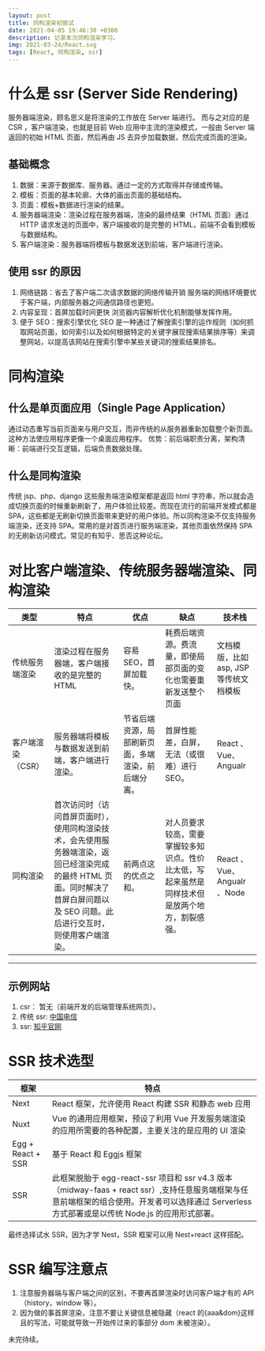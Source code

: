 ```yaml
---
layout: post
title: 同构渲染初尝试
date: 2021-04-05 19:46:30 +0300
description: 记录本次同构渲染学习。
img: 2021-03-24/React.svg
tags: [React, 同构渲染, ssr]
---
```


# 什么是 ssr (Server Side Rendering)

服务器端渲染，顾名思义是将渲染的工作放在 Server 端进行。 而与之对应的是 CSR ，客户端渲染，也就是目前 Web 应用中主流的渲染模式，一般由 Server 端返回的初始 HTML 页面，然后再由 JS 去异步加载数据，然后完成页面的渲染。

## 基础概念

1. 数据：来源于数据库、服务器。通过一定的方式取得并存储或传输。
2. 模板：页面的基本轮廓、大体的画出页面的基础结构。
3. 页面：模板+数据进行渲染的结果。
4. 服务器端渲染：渲染过程在服务器端，渲染的最终结果（HTML 页面）通过 HTTP 请求发送的页面中，客户端接收的是完整的 HTML，前端不会看到模板与数据结构。
5. 客户端渲染：服务器端将模板与数据发送到前端，客户端进行渲染。

## 使用 ssr 的原因

1. 网络链路：省去了客户端二次请求数据的网络传输开销 服务端的网络环境要优于客户端，内部服务器之间通信路径也更短。
2. 内容呈现：首屏加载时间更快 浏览器内容解析优化机制能够发挥作用。
3. 便于 SEO：搜索引擎优化 SEO 是一种通过了解搜索引擎的运作规则（如何抓取网站页面，如何索引以及如何根据特定的关键字展现搜索结果排序等）来调整网站，以提高该网站在搜索引擎中某些关键词的搜索结果排名。

# 同构渲染

## 什么是单页面应用（Single Page Application）

通过动态重写当前页面来与用户交互，而非传统的从服务器重新加载整个新页面。 这种方法使应用程序更像一个桌面应用程序。 优势：前后端职责分离，架构清晰：前端进行交互逻辑，后端负责数据处理。

## 什么是同构渲染

传统 jsp、php、django 这些服务端渲染框架都是返回 html 字符串，所以就会造成切换页面的时候重新刷新了，用户体验比较差。而现在流行的前端开发模式都是 SPA，这些都是无刷新切换页面带来更好的用户体验。所以同构渲染不仅支持服务端渲染，还支持 SPA。常用的是对首页进行服务端渲染，其他页面依然保持 SPA 的无刷新访问模式。常见的有知乎、思否这种论坛。

# 对比客户端渲染、传统服务器端渲染、同构渲染

| 类型              | 特点                                                                                                                                                                            | 优点                                               | 缺点                                                                                           | 技术栈                                 |
| ----------------- | ------------------------------------------------------------------------------------------------------------------------------------------------------------------------------- | -------------------------------------------------- | ---------------------------------------------------------------------------------------------- | -------------------------------------- |
| 传统服务端渲染    | 渲染过程在服务器端，客户端接收的是完整的 HTML                                                                                                                                   | 容易 SEO，首屏加载快。                             | 耗费后端资源。费流量，即使局部页面的变化也需要重新发送整个页面                                 | 文档模版，比如 asp, JSP 等传统文档模板 |
| 客户端渲染（CSR） | 服务器端将模板与数据发送到前端，客户端进行渲染。                                                                                                                                | 节省后端资源，局部刷新页面，多端渲染，前后端分离。 | 首屏性能差，白屏，无法（或很难）进行 SEO。                                                     | React 、Vue、Angualr                   |
| 同构渲染          | 首次访问时（访问首屏页面时），使用同构渲染技术，会先使用服务器端渲染，返回已经渲染完成的最终 HTML 页面。同时解决了首屏白屏问题以及 SEO 问题。此后进行交互时，则使用客户端渲染。 | 前两点这的优点之和。                               | 对人员要求较高，需要掌握较多知识点。性价比太低，写起来虽然是同样技术但是放两个地方，割裂感强。 | React 、Vue、Angualr 、Node            |

---

<!-- | 静态生成网站（SSG） | 后端一次性生成所有有可能的页面。                                                                                                                                                | 空间换时间                                         | 空间换时间                                                                                     | -->

## 示例网站

1. csr： 暂无（前端开发的后端管理系统网页）。
2. 传统 ssr: [中国电信](http://www.189.cn/)
3. ssr: [知乎官网](https://www.zhihu.com)

# SSR 技术选型

| 框架              | 特点                                                                                                                                                                                             |
| ----------------- | ------------------------------------------------------------------------------------------------------------------------------------------------------------------------------------------------ |
| Next              | React 框架，允许使用 React 构建 SSR 和静态 web 应用                                                                                                                                              |
| Nuxt              | Vue 的通用应用框架，预设了利用 Vue 开发服务端渲染的应用所需要的各种配置，主要关注的是应用的 UI 渲染                                                                                              |
| Egg + React + SSR | 基于 React 和 Eggjs 框架                                                                                                                                                                         |
| SSR               | 此框架脱胎于 egg-react-ssr 项目和 ssr v4.3 版本（midway-faas + react ssr）,支持任意服务端框架与任意前端框架的组合使用。开发者可以选择通过 Serverless 方式部署或是以传统 Node.js 的应用形式部署。 |

最终选择试水 SSR，因为才学 Nest，SSR 框架可以用 Nest+react 这样搭配。

# SSR 编写注意点

1. 注意服务器端与客户端之间的区别，不要再首屏渲染时访问客户端才有的 API（history，window 等）。
2. 因为做的事首屏渲染，注意不要让关键信息被隐藏（react 的{aaa&dom}这样且的写法，可能就导致一开始传过来的事部分 dom 未被渲染）。

未完待续。
